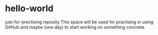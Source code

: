 # hello-world
just-for-prectising reposity
This space will be used for practising in using GitHub and maybe (one day) to start working on something concrete.
